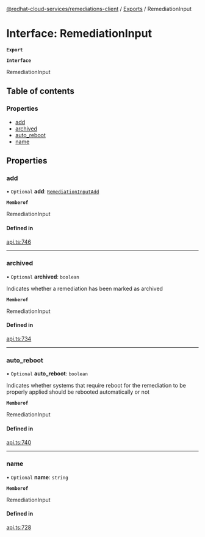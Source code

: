 [@redhat-cloud-services/remediations-client](../README.md) / [Exports](../modules.md) / RemediationInput

# Interface: RemediationInput

**`Export`**

**`Interface`**

RemediationInput

## Table of contents

### Properties

- [add](RemediationInput.md#add)
- [archived](RemediationInput.md#archived)
- [auto\_reboot](RemediationInput.md#auto_reboot)
- [name](RemediationInput.md#name)

## Properties

### add

• `Optional` **add**: [`RemediationInputAdd`](RemediationInputAdd.md)

**`Memberof`**

RemediationInput

#### Defined in

[api.ts:746](https://github.com/RedHatInsights/javascript-clients/blob/master/packages/remediations/api.ts#L746)

___

### archived

• `Optional` **archived**: `boolean`

Indicates whether a remediation has been marked as archived

**`Memberof`**

RemediationInput

#### Defined in

[api.ts:734](https://github.com/RedHatInsights/javascript-clients/blob/master/packages/remediations/api.ts#L734)

___

### auto\_reboot

• `Optional` **auto\_reboot**: `boolean`

Indicates whether systems that require reboot for the remediation to be properly applied should be rebooted automatically or not

**`Memberof`**

RemediationInput

#### Defined in

[api.ts:740](https://github.com/RedHatInsights/javascript-clients/blob/master/packages/remediations/api.ts#L740)

___

### name

• `Optional` **name**: `string`

**`Memberof`**

RemediationInput

#### Defined in

[api.ts:728](https://github.com/RedHatInsights/javascript-clients/blob/master/packages/remediations/api.ts#L728)
